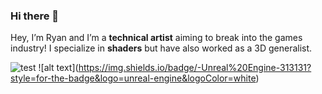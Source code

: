 ### Hi there 👋

Hey, I’m Ryan and I’m a **technical artist** aiming to break into the games industry! I specialize in **shaders** but have also worked as a 3D generalist.

  [issues]:    https://github.com/grantwinney/BlogCodeSamples/issues
  [pulls]:     https://github.com/grantwinney/BlogCodeSamples/pulls

![test]({img.shields.io/badge/-Unreal%20Engine-313131?style=for-the-badge&logo=unreal-engine&logoColor=white})
!\[alt text\](https://img.shields.io/badge/-Unreal%20Engine-313131?style=for-the-badge&logo=unreal-engine&logoColor=white)
<!--
<img src="{https://img.shields.io/badge/-Unreal%20Engine-313131?style=for-the-badge&logo=unreal-engine&logoColor=white}" />
!(https://img.shields.io/badge/Unity-100000?style=for-the-badge&logo=unity&logoColor=white)
!(https://img.shields.io/badge/Itch.io-FA5C5C?style=for-the-badge&logo=itchdotio&logoColor=white)
!(https://img.shields.io/badge/Discord-5865F2?style=for-the-badge&logo=discord&logoColor=white)
-->

<!--
**DataIsGone/DataIsGone** is a ✨ _special_ ✨ repository because its `README.md` (this file) appears on your GitHub profile.

Here are some ideas to get you started:

- 🔭 I’m currently working on ...
- 🌱 I’m currently learning ...
- 👯 I’m looking to collaborate on ...
- 🤔 I’m looking for help with ...
- 💬 Ask me about ...
- 📫 How to reach me: ...
- 😄 Pronouns: ...
- ⚡ Fun fact: ...
-->
